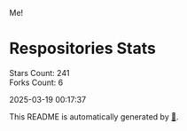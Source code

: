 Me!

# Respositories Stats
Stars Count: 241  
Forks Count: 6

2025-03-19 00:17:37  

This README is automatically generated by [🐰](https://github.com/rnitta/rnitta).
